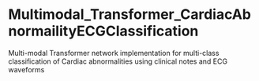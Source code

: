 # Multimodal_Transformer_CardiacAbnormailityECGClassification
Multi-modal Transformer network implementation for multi-class classification of Cardiac abnormalities using clinical notes and ECG waveforms
